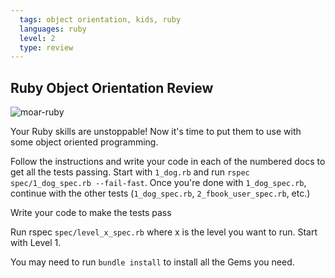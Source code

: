 ```yaml
---
  tags: object orientation, kids, ruby 
  languages: ruby
  level: 2
  type: review
---
```


## Ruby Object Orientation Review

![moar-ruby](http://media3.giphy.com/media/2ZrBDZDah2jjq/200.gif)

Your Ruby skills are unstoppable! Now it's time to put them to use with some object oriented programming. 

Follow the instructions and write your code in each of the numbered docs to get all the tests passing. Start with `1_dog.rb` and run `rspec spec/1_dog_spec.rb --fail-fast`. Once you're done with `1_dog_spec.rb`, continue with the other tests (`1_dog_spec.rb`, `2_fbook_user_spec.rb`, etc.)

Write your code to make the tests pass 

Run rspec `spec/level_x_spec.rb` where x is the level you want to run. Start with Level 1.

You may need to run `bundle install` to install all the Gems you need.




